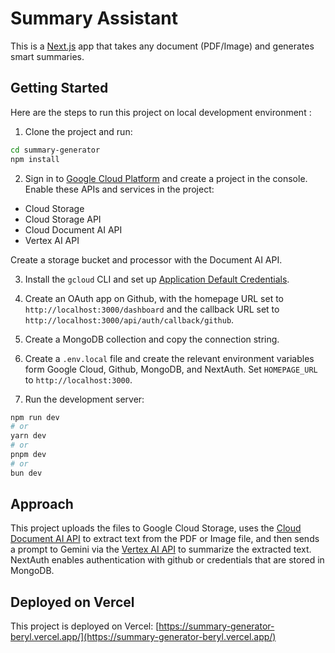 # Summary Assistant

This is a [Next.js](https://nextjs.org) app that takes any document (PDF/Image) and generates smart summaries.

## Getting Started
Here are the steps to run this project on local development environment :

1. Clone the project and run:

```bash
cd summary-generator 
npm install
```

2. Sign in to [Google Cloud Platform](https://cloud.google.com/?hl=en) and create a project in the console. Enable these APIs and services in the project:

- Cloud Storage
- Cloud Storage API
- Cloud Document AI API
- Vertex AI API

Create a storage bucket and processor with the Document AI API.

3. Install the `gcloud` CLI and set up [Application Default Credentials](https://cloud.google.com/sdk/docs/install).

4. Create an OAuth app on Github, with the homepage URL set to `http://localhost:3000/dashboard` and the callback URL set to `http://localhost:3000/api/auth/callback/github`.

5. Create a MongoDB collection and copy the connection string.

6. Create a `.env.local` file and create the relevant environment variables form Google Cloud, Github, MongoDB, and NextAuth. Set `HOMEPAGE_URL` to `http://localhost:3000`.

7. Run the development server:

```bash
npm run dev
# or
yarn dev
# or
pnpm dev
# or
bun dev
```

## Approach

This project uploads the files to Google Cloud Storage, uses the [Cloud Document AI API](https://cloud.google.com/document-ai/docs/reference/rest) to extract text from the PDF or Image file, and then sends a prompt to Gemini via the [Vertex AI API](https://cloud.google.com/vertex-ai/docs/reference/rest) to summarize the extracted text. NextAuth enables authentication with github or credentials that are stored in MongoDB. 


## Deployed on Vercel

This project is deployed on Vercel: [https://summary-generator-beryl.vercel.app/](https://summary-generator-beryl.vercel.app/)